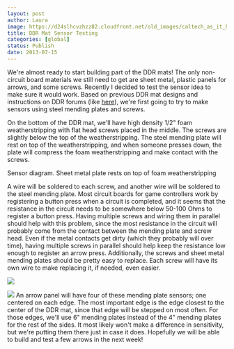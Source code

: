 ```yaml
---
layout: post
author: Laura
image: https://d24slhcvzhzz82.cloudfront.net/old_images/caltech_as_it_happens/6a0105349b8251970b01901e358778970b.png
title: DDR Mat Sensor Testing 
categories: [global]
status: Publish
date: 2013-07-15
---
```


We're almost ready to start building part of the DDR mats! The only non-circuit board materials we still need to get are sheet metal, plastic panels for arrows, and some screws. Recently I decided to test the sensor idea to make sure it would work. Based on previous DDR mat designs and instructions on DDR forums (like [here](https://zenius-i-vanisher.com/v5.2/viewthread.php?threadid=3350&amp;page=1)), we're first going to try to make sensors using steel mending plates and screws.

On the bottom of the DDR mat, we'll have high density 1/2" foam weatherstripping with flat head screws placed in the middle. The screws are slightly below the top of the weatherstripping. The steel mending plate will rest on top of the weatherstripping, and when someone presses down, the plate will compress the foam weatherstripping and make contact with the screws. 

Sensor diagram. Sheet metal plate rests on top of foam weatherstripping

A wire will be soldered to each screw, and another wire will be soldered to the steel mending plate. Most circuit boards for game controllers work by registering a button press when a circuit is completed, and it seems that the resistance in the circuit needs to be somewhere below 50-100 Ohms to register a button press. Having multiple screws and wiring them in parallel should help with this problem, since the most resistance in the circuit will probably come from the contact between the mending plate and screw head. Even if the metal contacts get dirty (which they probably will over time), having multiple screws in parallel should help keep the resistance low enough to register an arrow press. Additionally, the screws and sheet metal mending 
plates should be pretty easy to replace. Each screw will have its own wire to make replacing it, if needed, even easier.


![](https://d24slhcvzhzz82.cloudfront.net/old_images/caltech_as_it_happens/6a0105349b8251970b0191042bad80970c.jpg)

![](https://d24slhcvzhzz82.cloudfront.net/old_images/caltech_as_it_happens/6a0105349b8251970b0191042badbe970c.jpg)
An arrow panel will have four of these mending plate sensors; one centered on each edge. The most important edge is the edge closest to the center of the DDR mat, since that edge will be stepped on most often. For those edges, we'll use 6" mending plates instead of the 4" mending plates for the rest of the sides. It most likely won't make a difference in sensitivity, but we're putting them there just in case it does. Hopefully we will be able to build and test a few arrows in the next week!
